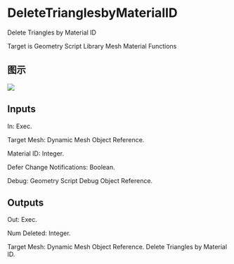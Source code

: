 # DeleteTrianglesbyMaterialID

Delete Triangles by Material ID

Target is Geometry Script Library Mesh Material Functions

## 图示

![]($-20221218-19111684.png)

## Inputs

In: Exec.

Target Mesh: Dynamic Mesh Object Reference.

Material ID: Integer.

Defer Change Notifications: Boolean.

Debug: Geometry Script Debug Object Reference.  

## Outputs

Out: Exec.

Num Deleted: Integer.

Target Mesh: Dynamic Mesh Object Reference. Delete Triangles by Material ID.

